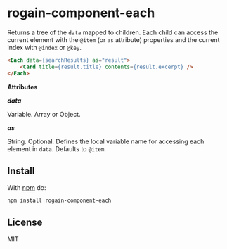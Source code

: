 # rogain-component-each

Returns a tree of the `data` mapped to children.  Each child can access the current element with the `@item` (or `as` attribute) properties and the current index with `@index` or `@key`.

```html
<Each data={searchResults} as="result">
    <Card title={result.title} contents={result.excerpt} />
</Each>
```

__Attributes__

___data___

Variable. Array or Object.

___as___

String. Optional. Defines the local variable name for accessing each element in `data`. Defaults to `@item`.

## Install 

With [npm](https://www.npmjs.com) do:

```
npm install rogain-component-each
```

## License

MIT